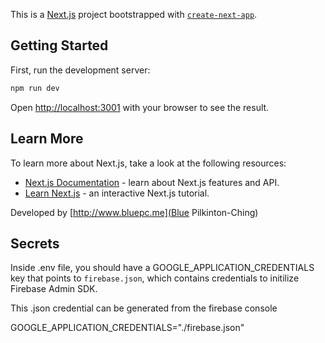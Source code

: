 This is a [Next.js](https://nextjs.org/) project bootstrapped with [`create-next-app`](https://github.com/vercel/next.js/tree/canary/packages/create-next-app).

## Getting Started

First, run the development server:

```bash
npm run dev
```

Open [http://localhost:3001](http://localhost:3001) with your browser to see the result.

## Learn More

To learn more about Next.js, take a look at the following resources:

- [Next.js Documentation](https://nextjs.org/docs) - learn about Next.js features and API.
- [Learn Next.js](https://nextjs.org/learn) - an interactive Next.js tutorial.

Developed by [http://www.bluepc.me](Blue Pilkinton-Ching)

## Secrets

Inside .env file, you should have a GOOGLE_APPLICATION_CREDENTIALS key that points to `firebase.json`, which contains credentials to initilize Firebase Admin SDK.

This .json credential can be generated from the firebase console

GOOGLE_APPLICATION_CREDENTIALS="./firebase.json"
